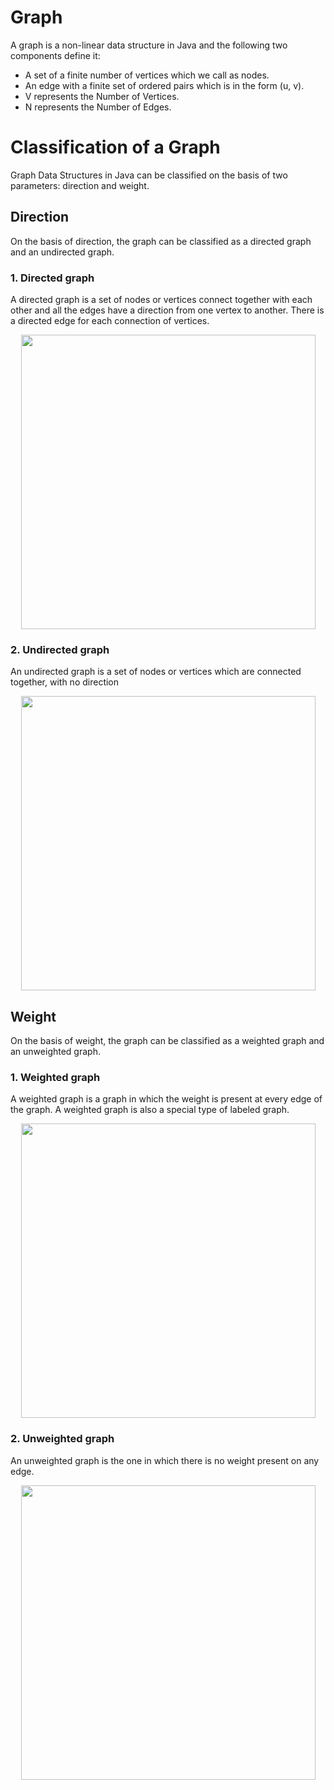 # Graph

A graph is a non-linear data structure in Java and the following two components define it:

- A set of a finite number of vertices which we call as nodes.
- An edge with a finite set of ordered pairs which is in the form (u, v).
- V represents the Number of Vertices.
- N represents the Number of Edges.

# Classification of a Graph

Graph Data Structures in Java can be classified on the basis of two parameters: direction and weight.

## Direction

On the basis of direction, the graph can be classified as a directed graph and an undirected graph.

### 1. Directed graph

A directed graph is a set of nodes or vertices connect together with each other and all the edges have a direction from one vertex to another. There is a directed edge for each connection of vertices.

<p align="center">
<img width="471"  src="https://user-images.githubusercontent.com/13514156/189354801-8057beab-8de2-4552-9ce3-37f343fc104a.png">
</p>


### 2. Undirected graph
An undirected graph is a set of nodes or vertices which are connected together, with no direction

<p align="center">
<img width="471" src="https://user-images.githubusercontent.com/13514156/189355339-c88a5b3c-3b49-4891-b4cf-72e453ef8345.png">
</p>

## Weight

On the basis of weight, the graph can be classified as a weighted graph and an unweighted graph.

### 1. Weighted graph

A weighted graph is a graph in which the weight is present at every edge of the graph. A weighted graph is also a special type of labeled graph.

<p align="center">
<img width="471" src="https://user-images.githubusercontent.com/13514156/189373474-2816a271-d468-4053-aa2d-9897c9c66afe.png">
</p>

### 2. Unweighted graph

An unweighted graph is the one in which there is no weight present on any edge. 

<p align="center">
<img width="471" src="https://user-images.githubusercontent.com/13514156/189374365-a7b9ff3a-0f8b-4960-8e05-e18243302ec2.png">
</p>






